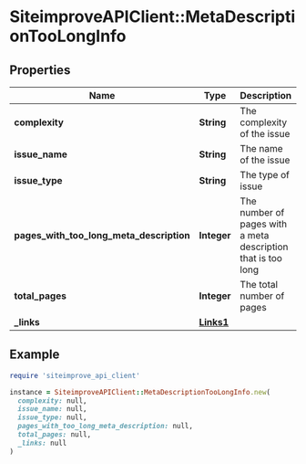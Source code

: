 # SiteimproveAPIClient::MetaDescriptionTooLongInfo

## Properties

| Name | Type | Description | Notes |
| ---- | ---- | ----------- | ----- |
| **complexity** | **String** | The complexity of the issue | [default to &#39;none&#39;] |
| **issue_name** | **String** | The name of the issue | [optional] |
| **issue_type** | **String** | The type of issue | [default to &#39;unknown&#39;] |
| **pages_with_too_long_meta_description** | **Integer** | The number of pages with a meta description that is too long |  |
| **total_pages** | **Integer** | The total number of pages |  |
| **_links** | [**Links1**](Links1.md) |  | [optional] |

## Example

```ruby
require 'siteimprove_api_client'

instance = SiteimproveAPIClient::MetaDescriptionTooLongInfo.new(
  complexity: null,
  issue_name: null,
  issue_type: null,
  pages_with_too_long_meta_description: null,
  total_pages: null,
  _links: null
)
```


